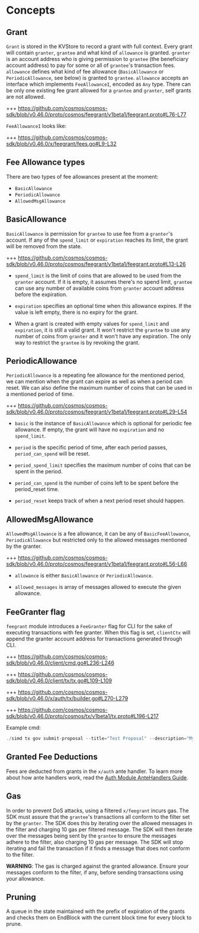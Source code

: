 <!--
order: 1
-->

# Concepts

## Grant

`Grant` is stored in the KVStore to record a grant with full context. Every grant will contain `granter`, `grantee` and what kind of `allowance` is granted. `granter` is an account address who is giving permission to `grantee` (the beneficiary account address) to pay for some or all of `grantee`'s transaction fees. `allowance` defines what kind of fee allowance (`BasicAllowance` or `PeriodicAllowance`, see below) is granted to `grantee`. `allowance` accepts an interface which implements `FeeAllowanceI`, encoded as `Any` type. There can be only one existing fee grant allowed for a `grantee` and `granter`, self grants are not allowed.

+++ https://github.com/cosmos/cosmos-sdk/blob/v0.46.0/proto/cosmos/feegrant/v1beta1/feegrant.proto#L76-L77

`FeeAllowanceI` looks like:

+++ https://github.com/cosmos/cosmos-sdk/blob/v0.46.0/x/feegrant/fees.go#L9-L32

## Fee Allowance types

There are two types of fee allowances present at the moment:

* `BasicAllowance`
* `PeriodicAllowance`
* `AllowedMsgAllowance`

## BasicAllowance

`BasicAllowance` is permission for `grantee` to use fee from a `granter`'s account. If any of the `spend_limit` or `expiration` reaches its limit, the grant will be removed from the state.

+++ https://github.com/cosmos/cosmos-sdk/blob/v0.46.0/proto/cosmos/feegrant/v1beta1/feegrant.proto#L13-L26

* `spend_limit` is the limit of coins that are allowed to be used from the `granter` account. If it is empty, it assumes there's no spend limit, `grantee` can use any number of available coins from `granter` account address before the expiration.

* `expiration` specifies an optional time when this allowance expires. If the value is left empty, there is no expiry for the grant.

* When a grant is created with empty values for `spend_limit` and `expiration`, it is still a valid grant. It won't restrict the `grantee` to use any number of coins from `granter` and it won't have any expiration. The only way to restrict the `grantee` is by revoking the grant.

## PeriodicAllowance

`PeriodicAllowance` is a repeating fee allowance for the mentioned period, we can mention when the grant can expire as well as when a period can reset. We can also define the maximum number of coins that can be used in a mentioned period of time.

+++ https://github.com/cosmos/cosmos-sdk/blob/v0.46.0/proto/cosmos/feegrant/v1beta1/feegrant.proto#L29-L54

* `basic` is the instance of `BasicAllowance` which is optional for periodic fee allowance. If empty, the grant will have no `expiration` and no `spend_limit`.

* `period` is the specific period of time, after each period passes, `period_can_spend` will be reset.

* `period_spend_limit` specifies the maximum number of coins that can be spent in the period.

* `period_can_spend` is the number of coins left to be spent before the period_reset time.

* `period_reset` keeps track of when a next period reset should happen.

## AllowedMsgAllowance

`AllowedMsgAllowance` is a fee allowance, it can be any of `BasicFeeAllowance`, `PeriodicAllowance` but restricted only to the allowed messages mentioned by the granter.

+++ https://github.com/cosmos/cosmos-sdk/blob/v0.46.0/proto/cosmos/feegrant/v1beta1/feegrant.proto#L56-L66

* `allowance` is either `BasicAllowance` or `PeriodicAllowance`.

* `allowed_messages` is array of messages allowed to execute the given allowance.

## FeeGranter flag

`feegrant` module introduces a `FeeGranter` flag for CLI for the sake of executing transactions with fee granter. When this flag is set, `clientCtx` will append the granter account address for transactions generated through CLI.

+++ https://github.com/cosmos/cosmos-sdk/blob/v0.46.0/client/cmd.go#L236-L246

+++ https://github.com/cosmos/cosmos-sdk/blob/v0.46.0/client/tx/tx.go#L109-L109

+++ https://github.com/cosmos/cosmos-sdk/blob/v0.46.0/x/auth/tx/builder.go#L270-L279

+++ https://github.com/cosmos/cosmos-sdk/blob/v0.46.0/proto/cosmos/tx/v1beta1/tx.proto#L196-L217

Example cmd:

```go
./simd tx gov submit-proposal --title="Test Proposal" --description="My awesome proposal" --type="Text" --from validator-key --fee-granter=cosmos1xh44hxt7spr67hqaa7nyx5gnutrz5fraw6grxn --chain-id=testnet --fees="10stake"
```

## Granted Fee Deductions

Fees are deducted from grants in the `x/auth` ante handler. To learn more about how ante handlers work, read the [Auth Module AnteHandlers Guide](../../auth/spec/03_antehandlers.md).

## Gas

In order to prevent DoS attacks, using a filtered `x/feegrant` incurs gas. The SDK must assure that the `grantee`'s transactions all conform to the filter set by the `granter`. The SDK does this by iterating over the allowed messages in the filter and charging 10 gas per filtered message. The SDK will then iterate over the messages being sent by the `grantee` to ensure the messages adhere to the filter, also charging 10 gas per message. The SDK will stop iterating and fail the transaction if it finds a message that does not conform to the filter.

**WARNING**: The gas is charged against the granted allowance. Ensure your messages conform to the filter, if any, before sending transactions using your allowance.

## Pruning

A queue in the state maintained with the prefix of expiration of the grants and checks them on EndBlock with the current block time for every block to prune.
